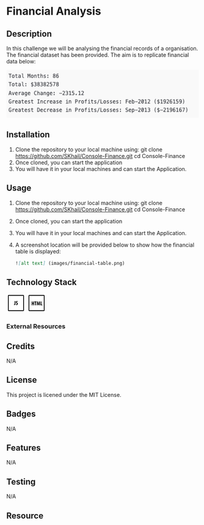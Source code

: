 # Financial Analysis

## Description

In this challenge we will be analysing the financial records of a organisation. The financial dataset has been provided. The aim is to replicate financial data below:

<img src="images/Screenshot 2024-01-01 at 20.54.47.png" width="625" height="125">

## Installation

1.  Clone the repository to your local machine using:
    git clone https://github.com/SKhail/Console-Finance.git
    cd Console-Finance
2.  Once cloned, you can start the application
3.  You will have it in your local machines and can start the Application.

## Usage

1.  Clone the repository to your local machine using:
    git clone https://github.com/SKhail/Console-Finance.git
    cd Console-Finance
2.  Once cloned, you can start the application
3.  You will have it in your local machines and can start the Application.
4.  A screenshot location will be provided below to show how the financial table is displayed:

    ```md
    ![alt text] (images/financial-table.png)
    ```

## Technology Stack

<img src="images/js.png" width="50" height="50">
<img src="images/html.png" width="50" height="50">

### External Resources

## Credits

N/A

## License

This project is licened under the MIT License.

## Badges

N/A

## Features

N/A

## Testing

N/A

## Resource
